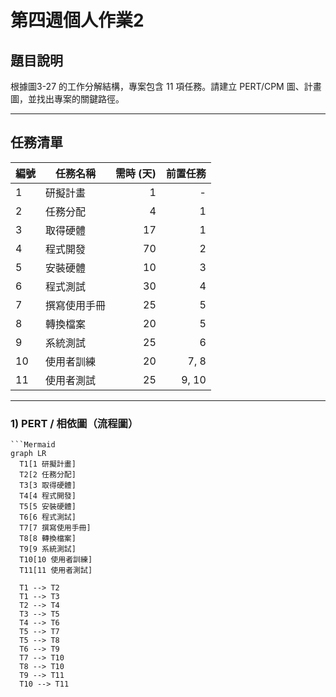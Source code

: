 
# 第四週個人作業2

## 題目說明
根據圖3-27 的工作分解結構，專案包含 11 項任務。請建立 PERT/CPM 圖、計畫圖，並找出專案的關鍵路徑。

---

## 任務清單

| 編號 | 任務名稱         | 需時 (天) | 前置任務 |
|------|-----------------|-----------:|---------:|
| 1    | 研擬計畫         | 1         | -        |
| 2    | 任務分配         | 4         | 1        |
| 3    | 取得硬體         | 17        | 1        |
| 4    | 程式開發         | 70        | 2        |
| 5    | 安裝硬體         | 10        | 3        |
| 6    | 程式測試         | 30        | 4        |
| 7    | 撰寫使用手冊     | 25        | 5        |
| 8    | 轉換檔案         | 20        | 5        |
| 9    | 系統測試         | 25        | 6        |
| 10   | 使用者訓練       | 20        | 7, 8     |
| 11   | 使用者測試       | 25        | 9, 10    |


---
### 1) PERT / 相依圖（流程圖）
```
```Mermaid
graph LR
  T1[1 研擬計畫]
  T2[2 任務分配]
  T3[3 取得硬體]
  T4[4 程式開發]
  T5[5 安裝硬體]
  T6[6 程式測試]
  T7[7 撰寫使用手冊]
  T8[8 轉換檔案]
  T9[9 系統測試]
  T10[10 使用者訓練]
  T11[11 使用者測試]

  T1 --> T2
  T1 --> T3
  T2 --> T4
  T3 --> T5
  T4 --> T6
  T5 --> T7
  T5 --> T8
  T6 --> T9
  T7 --> T10
  T8 --> T10
  T9 --> T11
  T10 --> T11
```
```
